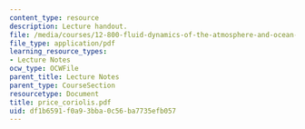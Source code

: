 ```yaml
---
content_type: resource
description: Lecture handout.
file: /media/courses/12-800-fluid-dynamics-of-the-atmosphere-and-ocean-fall-2004/df1b6591f0a93bba0c56ba7735efb057_price_coriolis.pdf
file_type: application/pdf
learning_resource_types:
- Lecture Notes
ocw_type: OCWFile
parent_title: Lecture Notes
parent_type: CourseSection
resourcetype: Document
title: price_coriolis.pdf
uid: df1b6591-f0a9-3bba-0c56-ba7735efb057
---
```

